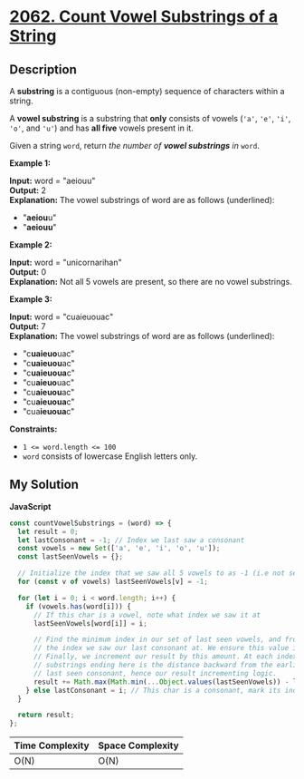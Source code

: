 # [2062. Count Vowel Substrings of a String](https://leetcode.com/problems/count-vowel-substrings-of-a-string)

## Description

A **substring** is a contiguous (non-empty) sequence of characters within a string.

A **vowel substring** is a substring that **only** consists of vowels (`'a'`, `'e'`, `'i'`, `'o'`, and `'u'`) and has **all five** vowels present in it.

Given a string `word`, return _the number of **vowel substrings** in_ `word`.

**Example 1:**

**Input:** word = "aeiouu"  
**Output:** 2  
**Explanation:** The vowel substrings of word are as follows (underlined):

- "**aeiou**u"
- "**aeiouu**"

**Example 2:**

**Input:** word = "unicornarihan"  
**Output:** 0  
**Explanation:** Not all 5 vowels are present, so there are no vowel substrings.

**Example 3:**

**Input:** word = "cuaieuouac"  
**Output:** 7  
**Explanation:** The vowel substrings of word are as follows (underlined):

- "c**uaieuo**uac"
- "c**uaieuou**ac"
- "c**uaieuoua**c"
- "cu**aieuo**uac"
- "cu**aieuou**ac"
- "cu**aieuoua**c"
- "cua**ieuoua**c"

**Constraints:**

- `1 <= word.length <= 100`
- `word` consists of lowercase English letters only.

## My Solution

**JavaScript**

```js
const countVowelSubstrings = (word) => {
  let result = 0;
  let lastConsonant = -1; // Index we last saw a consonant
  const vowels = new Set(['a', 'e', 'i', 'o', 'u']);
  const lastSeenVowels = {};

  // Initialize the index that we saw all 5 vowels to as -1 (i.e not seen yet)
  for (const v of vowels) lastSeenVowels[v] = -1;

  for (let i = 0; i < word.length; i++) {
    if (vowels.has(word[i])) {
      // If this char is a vowel, note what index we saw it at
      lastSeenVowels[word[i]] = i;

      // Find the minimum index in our set of last seen vowels, and from that subtract
      // the index we saw our last consonant at. We ensure this value is not negative.
      // Finally, we increment our result by this amount. At each index, the number of valid
      // substrings ending here is the distance backward from the earliest seen vowel to the
      // last seen consonant, hence our result incrementing logic.
      result += Math.max(Math.min(...Object.values(lastSeenVowels)) - lastConsonant, 0);
    } else lastConsonant = i; // This char is a consonant, mark its index
  }

  return result;
};
```

| Time Complexity | Space Complexity |
| --------------- | ---------------- |
| O(N)            | O(N)             |
